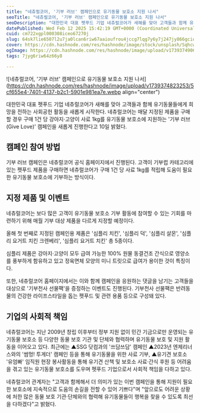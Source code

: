 ```yaml
---
title: "네츄럴코어, '기부 러브' 캠페인으로 유기동물 보호소 지원 나서"
seoTitle: "네츄럴코어, '기부 러브' 캠페인으로 유기동물 보호소 지원 나서"
seoDescription: "대한민국 대표 펫푸드 기업 네츄럴코어가 새해를 맞아 고객들과 함께 유기동물들에게 희망을 전하는 사회공헌 활동을 새롭게 시작한다."
datePublished: Wed Feb 12 2025 15:42:19 GMT+0000 (Coordinated Universal Time)
cuid: cm722xgpl000308iceo67270j
slug: 64sk7lie6507l2u7ja0lcan6riw67aaioufrou4jccg7lqg7y6y7j247jy866gcioycooq4soupmeusvcdrs7ttmljshowg7kea7juqioucmoyena
cover: https://cdn.hashnode.com/res/hashnode/image/stock/unsplash/SqhcwFqVlyI/upload/baa08a14e5ddeba256bd3c05ab08f552.jpeg
ogImage: https://cdn.hashnode.com/res/hashnode/image/upload/v1739374906849/d719892f-71f9-4bee-a748-09b7281f1fff.webp
tags: 7jyg6riw64z66y8

---
```


![네츄럴코어, '기부 러브' 캠페인으로 유기동물 보호소 지원 나서](https://cdn.hashnode.com/res/hashnode/image/upload/v1739374823253/5cf655e4-7401-4137-b2c1-5901e981ea7e.webp align="center")

대한민국 대표 펫푸드 기업 네츄럴코어가 새해를 맞아 고객들과 함께 유기동물들에게 희망을 전하는 사회공헌 활동을 새롭게 시작한다. 네츄럴코어는 매달 지정된 제품을 구매할 경우 구매 1건 당 강아지·고양이 사료 1kg를 유기동물 보호소에 지원하는 '기부 러브(Give Love)' 캠페인을 새롭게 진행한다고 10일 밝혔다.

## **캠페인 참여 방법**

기부 러브 캠페인은 네츄럴코어 공식 홈페이지에서 진행된다. 고객이 기부럽 카테고리에 있는 펫푸드 제품을 구매하면 네츄럴코어가 구매 1건 당 사료 1kg를 적립해 도움이 필요한 유기동물 보호소에 기부하는 방식이다.

## **지정 제품 및 이벤트**

네츄럴코어는 보다 많은 고객이 유기동물 보호소 기부 활동에 참여할 수 있는 기회를 마련하기 위해 매월 기부 대상 제품을 다르게 지정할 예정이다.

올해 첫 번째로 지정된 캠페인용 제품은 '심플리 치킨', '심플리 덕', '심플리 살몬', '심플리 요거트 치킨 크렌베리', '심플리 요거트 치킨' 총 5종이다.

심플리 제품은 강아지·고양이 모두 급여 가능한 100% 원물 동결건조 간식으로 영양소를 풍부하게 함유하고 있고 정육면체 모양의 미니 트릿으로 급여가 용이한 것이 특징이다.

또한, 네츄럴코어 홈페이지에서는 이와 함께 캠페인을 응원하는 댓글을 남기는 고객들을 대상으로 '기부천사 선물팩'을 증정하는 이벤트도 진행된다. 기부천사 선물팩은 반려동물의 건강한 라이프스타일을 돕는 펫푸드 및 관련 용품 등으로 구성돼 있다.

## **기업의 사회적 책임**

네츄럴코어는 지난 2009년 창립 이후부터 정부 지원 없이 민간 기금으로만 운영되는 유기동물 보호소 등 다양한 동물 보호 기관 및 단체와 협력하며 유기동물 보호 및 지원 활동을 이어오고 있다. 최근에는 ▲SSG 닷컴과의 '쓰담쓰담' 캠페인 ▲2023년 엔제리너스와의 '썸멍! 투게더' 캠페인 등을 통해 유기동물을 위한 사료 기부, ▲유기견 보호소 '유엄빠' 임직원 현장 봉사활동을 통해 유기견 산책 및 보호소 사료·간식 후원 등 어려움을 겪고 있는 유기동물 보호소를 도우며 펫푸드 기업으로서 사회적 책임을 다하고 있다.

네츄럴코어 관계자는 "고객과 함께해서 더 의미가 있는 이번 캠페인을 통해 지원이 필요한 보호소에 지속적으로 도움의 손길을 전할 수 있어 기쁘다"며 "앞으로도 어려운 상황에 처한 많은 동물 보호 기관·단체와의 협력해 유기동물들이 행복을 찾을 수 있도록 최선을 다하겠다"고 밝혔다.